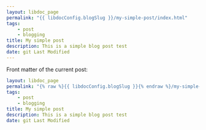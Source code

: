 ```yaml
---
layout: libdoc_page
permalink: "{{ libdocConfig.blogSlug }}/my-simple-post/index.html"
tags:
    - post
    - blogging
title: My simple post
description: This is a simple blog post test
date: git Last Modified
---
```


Front matter of the current post:

```yaml
layout: libdoc_page
permalink: "{% raw %}{{ libdocConfig.blogSlug }}{% endraw %}/my-simple-post/index.html"
tags:
    - post
    - blogging
title: My simple post
description: This is a simple blog post test
date: git Last Modified
```